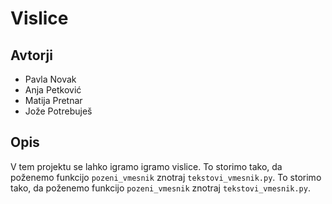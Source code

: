# Vislice

## Avtorji

* Pavla Novak
* Anja Petković
* Matija Pretnar
* Jože Potrebuješ

## Opis

V tem projektu se lahko igramo igramo vislice. 
To storimo tako, da poženemo funkcijo `pozeni_vmesnik` znotraj `tekstovi_vmesnik.py`.
To storimo tako, da poženemo funkcijo `pozeni_vmesnik` znotraj `tekstovi_vmesnik.py`.
